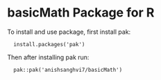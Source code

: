 # basicMath Package for R
                                                                

To install and use package, first install pak:

```
  install.packages('pak')
```

Then after installing pak run:

```
  pak::pak('anishsanghvi7/basicMath')
```
